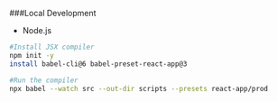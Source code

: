 ###Local Development
* Node.js

``` bash
#Install JSX compiler
npm init -y
install babel-cli@6 babel-preset-react-app@3

#Run the compiler
npx babel --watch src --out-dir scripts --presets react-app/prod
```
